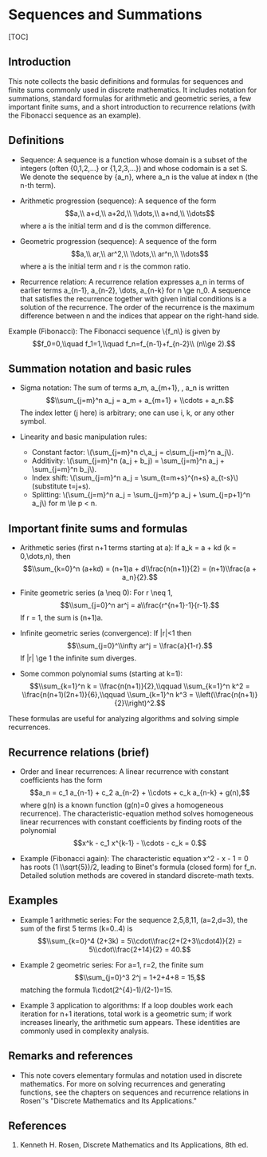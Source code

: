 ﻿# Sequences and Summations

[TOC]

## Introduction

This note collects the basic definitions and formulas for sequences and finite sums commonly used in discrete mathematics. It includes notation for summations, standard formulas for arithmetic and geometric series, a few important finite sums, and a short introduction to recurrence relations (with the Fibonacci sequence as an example).

## Definitions

- Sequence: A sequence is a function whose domain is a subset of the integers (often \{0,1,2,...\} or \{1,2,3,...\}) and whose codomain is a set S. We denote the sequence by \{a_n\}, where a_n is the value at index n (the n-th term).

- Arithmetic progression (sequence): A sequence of the form
  $$a,\\ a+d,\\ a+2d,\\ \\dots,\\ a+nd,\\ \\dots$$
  where a is the initial term and d is the common difference.

- Geometric progression (sequence): A sequence of the form
  $$a,\\ ar,\\ ar^2,\\ \\dots,\\ ar^n,\\ \\dots$$
  where a is the initial term and r is the common ratio.

- Recurrence relation: A recurrence relation expresses a_n in terms of earlier terms a_{n-1}, a_{n-2}, \\dots, a_{n-k} for n \\ge n_0. A sequence that satisfies the recurrence together with given initial conditions is a solution of the recurrence. The order of the recurrence is the maximum difference between n and the indices that appear on the right-hand side.

Example (Fibonacci): The Fibonacci sequence \\{f_n\\} is given by
  $$f_0=0,\\quad f_1=1,\\quad f_n=f_{n-1}+f_{n-2}\\ (n\\ge 2).$$

## Summation notation and basic rules

- Sigma notation: The sum of terms a_m, a_{m+1}, , a_n is written
  $$\\sum_{j=m}^n a_j = a_m + a_{m+1} + \\cdots + a_n.$$ 
  The index letter (j here) is arbitrary; one can use i, k, or any other symbol.

- Linearity and basic manipulation rules:
  - Constant factor: \\(\\sum_{j=m}^n c\\,a_j = c\\sum_{j=m}^n a_j\\).
  - Additivity: \\(\\sum_{j=m}^n (a_j + b_j) = \\sum_{j=m}^n a_j + \\sum_{j=m}^n b_j\\).
  - Index shift: \\(\\sum_{j=m}^n a_j = \\sum_{t=m+s}^{n+s} a_{t-s}\\) (substitute t=j+s).
  - Splitting: \\(\\sum_{j=m}^n a_j = \\sum_{j=m}^p a_j + \\sum_{j=p+1}^n a_j\\) for m \\le p < n.

## Important finite sums and formulas

- Arithmetic series (first n+1 terms starting at a):
  If a_k = a + kd (k = 0,\\dots,n), then
  $$\\sum_{k=0}^n (a+kd) = (n+1)a + d\\frac{n(n+1)}{2} = (n+1)\\frac{a + a_n}{2}.$$ 

- Finite geometric series (a \\neq 0):
  For r \\neq 1,
  $$\\sum_{j=0}^n ar^j = a\\frac{r^{n+1}-1}{r-1}.$$ 
  If r = 1, the sum is (n+1)a.

- Infinite geometric series (convergence): If |r|<1 then
  $$\\sum_{j=0}^\\infty ar^j = \\frac{a}{1-r}.$$ 
  If |r| \\ge 1 the infinite sum diverges.

- Some common polynomial sums (starting at k=1):
  $$\\sum_{k=1}^n k = \\frac{n(n+1)}{2},\\qquad
  \\sum_{k=1}^n k^2 = \\frac{n(n+1)(2n+1)}{6},\\qquad
  \\sum_{k=1}^n k^3 = \\left(\\frac{n(n+1)}{2}\\right)^2.$$ 

These formulas are useful for analyzing algorithms and solving simple recurrences.

## Recurrence relations (brief)

- Order and linear recurrences: A linear recurrence with constant coefficients has the form
  $$a_n = c_1 a_{n-1} + c_2 a_{n-2} + \\cdots + c_k a_{n-k} + g(n),$$
  where g(n) is a known function (g(n)=0 gives a homogeneous recurrence). The characteristic-equation method solves homogeneous linear recurrences with constant coefficients by finding roots of the polynomial
  $$x^k - c_1 x^{k-1} - \\cdots - c_k = 0.$$ 

- Example (Fibonacci again): The characteristic equation x^2 - x - 1 = 0 has roots (1  \\\\sqrt{5})/2, leading to Binet's formula (closed form) for f_n. Detailed solution methods are covered in standard discrete-math texts.

## Examples

- Example 1  arithmetic series: For the sequence 2,5,8,11, (a=2,d=3), the sum of the first 5 terms (k=0..4) is
  $$\\sum_{k=0}^4 (2+3k) = 5\\cdot\\frac{2+(2+3\\cdot4)}{2} = 5\\cdot\\frac{2+14}{2} = 40.$$ 

- Example 2  geometric series: For a=1, r=2, the finite sum
  $$\\sum_{j=0}^3 2^j = 1+2+4+8 = 15,$$
  matching the formula 1\\cdot(2^{4}-1)/(2-1)=15.

- Example 3  application to algorithms: If a loop doubles work each iteration for n+1 iterations, total work is a geometric sum; if work increases linearly, the arithmetic sum appears. These identities are commonly used in complexity analysis.

## Remarks and references

- This note covers elementary formulas and notation used in discrete mathematics. For more on solving recurrences and generating functions, see the chapters on sequences and recurrence relations in Rosen''s "Discrete Mathematics and Its Applications."

## References

1. Kenneth H. Rosen, Discrete Mathematics and Its Applications, 8th ed.
